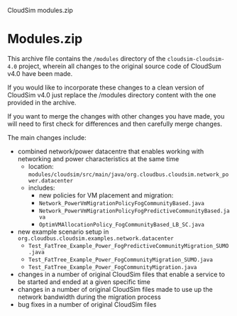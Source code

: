 CloudSim modules.zip

# Modules.zip
This archive file contains the ```/modules``` directory of the ```cloudsim-cloudsim-4.0``` project, wherein all changes to the original source code of CloudSum v4.0 have been made.

If you would like to incorporate these changes to a clean version of CloudSim v4.0 just replace the /modules directory content with the one provided in the archive.

If you want to merge the changes with other changes you have made, you will need to first check for differences and then carefully merge changes.

The main changes include:
* combined network/power datacentre that enables working with networking and power characteristics at the same time
    * location: ```modules/cloudsim/src/main/java/org.cloudbus.cloudsim.network_power.datacenter```
    * includes: 
        * new policies for VM placement and migration:
        * ```Network_PowerVmMigrationPolicyFogCommunityBased.java```
        * ```Network_PowerVmMigrationPolicyFogPredictiveCommunityBased.java```
        * ```OptimVMAllocationPolicy_FogCommunityBased_LB_SC.java```
* new example scenario setup in ```org.cloudbus.cloudsim.examples.network.datacenter```
    * ```Test_FatTree_Example_Power_FogPredictiveCommunityMigration_SUMO.java```
    * ```Test_FatTree_Example_Power_FogCommunityMigration_SUMO.java``` 
   * ```Test_FatTree_Example_Power_FogCommunityMigration.java```
* changes in a number of original CloudSim files that enable a service to be started and ended at a given specific time
* changes in a number of original CloudSim files made to use up the network bandwidth during the migration process
* bug fixes in a number of original CloudSim files
